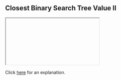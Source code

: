 ##  Closest Binary Search Tree Value II 

<iframe></iframe>

Click [here](Explanation.md) for an explanation.

